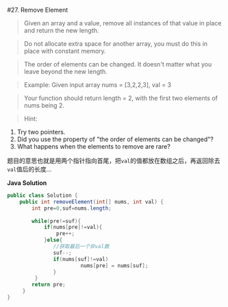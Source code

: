 #27. Remove Element

>Given an array and a value, remove all instances of that value in place and return the new length.

>Do not allocate extra space for another array, you must do this in place with constant memory.

>The order of elements can be changed. It doesn't matter what you leave beyond the new length.

>Example:
Given input array nums = [3,2,2,3], val = 3

>Your function should return length = 2, with the first two elements of nums being 2.

>Hint:
1. Try two pointers.
2. Did you use the property of "the order of elements can be changed"?
3. What happens when the elements to remove are rare?

题目的意思也就是用两个指针指向首尾，把`val`的值都放在数组之后，再返回除去`val`值后的长度...



**Java Solution**
```java
public class Solution {
    public int removeElement(int[] nums, int val) {
        int pre=0,suf=nums.length;
        
        while(pre!=suf){
            if(nums[pre]!=val){
                pre++;
            }else{
               //获取最后一个非val数
               suf--;
               if(nums[suf]!=val)
                        nums[pre] = nums[suf];
               }
         }
        return pre;
     }
}
```
